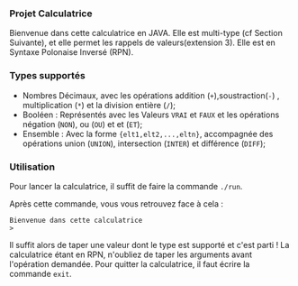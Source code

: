 ### Projet Calculatrice ###
Bienvenue dans cette calculatrice en JAVA.
Elle est multi-type (cf Section Suivante), et elle permet les rappels de valeurs(extension 3).
Elle est en Syntaxe Polonaise Inversé (RPN).

### Types supportés ###
- Nombres Décimaux, avec les opérations addition (`+`),soustraction(`-`) , multiplication (`*`) et
la division entière (`/`);
- Booléen : Représentés avec les Valeurs `VRAI` et `FAUX` et les opérations négation (`NON`),
ou (`OU`) et et (`ET`);
- Ensemble : Avec la forme `{elt1,elt2,...,eltn}`, accompagnée des opérations union (`UNION`),
intersection (`INTER`) et différence (`DIFF`);

### Utilisation ###
Pour lancer la calculatrice, il suffit de faire la commande `./run`.

Après cette commande, vous vous retrouvez face à cela :
```
Bienvenue dans cette calculatrice
>
```
Il suffit alors de taper une valeur dont le type est supporté et c'est parti !
La calculatrice étant en RPN, n'oubliez de taper les arguments avant l'opération
demandée.
Pour quitter la calculatrice, il faut écrire la commande `exit`.

